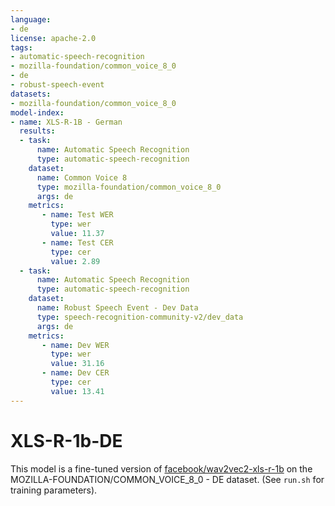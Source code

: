 ```yaml
---
language:
- de
license: apache-2.0
tags:
- automatic-speech-recognition
- mozilla-foundation/common_voice_8_0
- de
- robust-speech-event
datasets:
- mozilla-foundation/common_voice_8_0
model-index:
- name: XLS-R-1B - German
  results:
  - task: 
      name: Automatic Speech Recognition 
      type: automatic-speech-recognition
    dataset:
      name: Common Voice 8
      type: mozilla-foundation/common_voice_8_0
      args: de
    metrics:
       - name: Test WER
         type: wer
         value: 11.37
       - name: Test CER
         type: cer
         value: 2.89
  - task: 
      name: Automatic Speech Recognition
      type: automatic-speech-recognition
    dataset:
      name: Robust Speech Event - Dev Data
      type: speech-recognition-community-v2/dev_data
      args: de
    metrics:
       - name: Dev WER
         type: wer
         value: 31.16
       - name: Dev CER
         type: cer
         value: 13.41
---
```


# XLS-R-1b-DE

This model is a fine-tuned version of [facebook/wav2vec2-xls-r-1b](https://huggingface.co/facebook/wav2vec2-xls-r-1b) on the MOZILLA-FOUNDATION/COMMON_VOICE_8_0 - DE dataset. (See `run.sh` for training parameters).